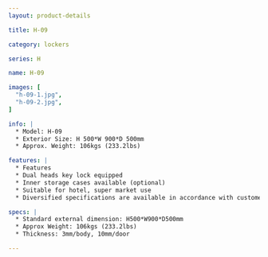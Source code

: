```yaml
---
layout: product-details

title: H-09

category: lockers

series: H

name: H-09

images: [
  "h-09-1.jpg",
  "h-09-2.jpg",
]

info: |
  * Model: H-09
  * Exterior Size: H 500*W 900*D 500mm
  * Approx. Weight: 106kgs (233.2lbs)

features: |
  * Features
  * Dual heads key lock equipped
  * Inner storage cases available (optional)
  * Suitable for hotel, super market use
  * Diversified specifications are available in accordance with customer&#39;s requirements

specs: |
  * Standard external dimension: H500*W900*D500mm
  * Approx Weight: 106kgs (233.2lbs)
  * Thickness: 3mm/body, 10mm/door

---
```



